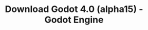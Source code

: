 ---
# Generated by /tools/generators/src/download_archive_generator !!! do not edit by hand !!!
title: 'Download Godot 4.0 (alpha15) - Godot Engine'
type: 'download/archive'
name: '4.0'
flavor: 'alpha15'
release_date: '2022-08-30T03:00:00-00:00'
release_notes: 'article/dev-snapshot-godot-4-0-alpha-15/'
primaryPlatforms:
  - 'android.apk'
  - 'linux.64'
  - 'macos.universal'
  - 'windows.64'
  - 'web'
  - 'templates'
links:
  android.apk:
    name: 'android.apk'
    title: 'Android'
    caption: 'APK Universal (ARM64 + ARMv7 + x86_64 + x86)'
    tags:
      - 'APK download'
      - 'ARM64/v7'
      - 'x86 (64 & 32 bit)'
    hosts:
      github_builds:
        regular: 'https://github.com/godotengine/godot-builds/releases/download/4.0-alpha15/Godot_v4.0-alpha15_android_editor.apk'
        mono: '#'
      github:
        regular: 'https://github.com/godotengine/godot/releases/download/4.0-alpha15/Godot_v4.0-alpha15_android_editor.apk'
        mono: '#'
  linux.64:
    name: 'linux.64'
    title: 'Linux'
    caption: 'Padrão (x86_64)'
    tags:
      - '64 bit'
    hosts:
      github_builds:
        regular: 'https://github.com/godotengine/godot-builds/releases/download/4.0-alpha15/Godot_v4.0-alpha15_linux.x86_64.zip'
        mono: 'https://github.com/godotengine/godot-builds/releases/download/4.0-alpha15/Godot_v4.0-alpha15_mono_linux_x86_64.zip'
      github:
        regular: 'https://github.com/godotengine/godot/releases/download/4.0-alpha15/Godot_v4.0-alpha15_linux.x86_64.zip'
        mono: 'https://github.com/godotengine/godot/releases/download/4.0-alpha15/Godot_v4.0-alpha15_mono_linux_x86_64.zip'
  macos.universal:
    name: 'macos.universal'
    title: 'macOS'
    caption: 'Universal (x86_64 + Silício da Apple)'
    tags:
      - 'Intel/Apple Silicon'
      - '64 bit'
    hosts:
      github_builds:
        regular: 'https://github.com/godotengine/godot-builds/releases/download/4.0-alpha15/Godot_v4.0-alpha15_macos.universal.zip'
        mono: 'https://github.com/godotengine/godot-builds/releases/download/4.0-alpha15/Godot_v4.0-alpha15_mono_macos.universal.zip'
      github:
        regular: 'https://github.com/godotengine/godot/releases/download/4.0-alpha15/Godot_v4.0-alpha15_macos.universal.zip'
        mono: 'https://github.com/godotengine/godot/releases/download/4.0-alpha15/Godot_v4.0-alpha15_mono_macos.universal.zip'
  windows.64:
    name: 'windows.64'
    title: 'Windows'
    caption: 'Padrão (x86_64)'
    tags:
      - '64 bit'
    hosts:
      github_builds:
        regular: 'https://github.com/godotengine/godot-builds/releases/download/4.0-alpha15/Godot_v4.0-alpha15_win64.exe.zip'
        mono: 'https://github.com/godotengine/godot-builds/releases/download/4.0-alpha15/Godot_v4.0-alpha15_mono_win64.zip'
      github:
        regular: 'https://github.com/godotengine/godot/releases/download/4.0-alpha15/Godot_v4.0-alpha15_win64.exe.zip'
        mono: 'https://github.com/godotengine/godot/releases/download/4.0-alpha15/Godot_v4.0-alpha15_mono_win64.zip'
  web:
    name: 'web'
    title: 'Editor Web'
    caption: ''
    tags:
      - 'Self-hosted'
      - 'Cross-platform'
    hosts:
      github_builds:
        regular: 'https://github.com/godotengine/godot-builds/releases/download/4.0-alpha15/Godot_v4.0-alpha15_web_editor.zip'
        mono: '#'
      github:
        regular: 'https://github.com/godotengine/godot/releases/download/4.0-alpha15/Godot_v4.0-alpha15_web_editor.zip'
        mono: '#'
  linux.arm64:
    name: 'linux.arm64'
    title: 'Linux'
    caption: 'Padrão (ARM64)'
    tags:
      - 'ARM64'
      - '64 bit'
    hosts:
      github_builds:
        regular: 'https://github.com/godotengine/godot-builds/releases/download/4.0-alpha15/Godot_v4.0-alpha15_linux.arm64.zip'
        mono: 'https://github.com/godotengine/godot-builds/releases/download/4.0-alpha15/Godot_v4.0-alpha15_mono_linux_arm64.zip'
      github:
        regular: 'https://github.com/godotengine/godot/releases/download/4.0-alpha15/Godot_v4.0-alpha15_linux.arm64.zip'
        mono: 'https://github.com/godotengine/godot/releases/download/4.0-alpha15/Godot_v4.0-alpha15_mono_linux_arm64.zip'
  linux.32:
    name: 'linux.32'
    title: 'Linux'
    caption: 'Padrão (x86)'
    tags:
      - '32 bit'
    hosts:
      github_builds:
        regular: 'https://github.com/godotengine/godot-builds/releases/download/4.0-alpha15/Godot_v4.0-alpha15_linux.x86_32.zip'
        mono: 'https://github.com/godotengine/godot-builds/releases/download/4.0-alpha15/Godot_v4.0-alpha15_mono_linux_x86_32.zip'
      github:
        regular: 'https://github.com/godotengine/godot/releases/download/4.0-alpha15/Godot_v4.0-alpha15_linux.x86_32.zip'
        mono: 'https://github.com/godotengine/godot/releases/download/4.0-alpha15/Godot_v4.0-alpha15_mono_linux_x86_32.zip'
  linux.arm32:
    name: 'linux.arm32'
    title: 'Linux'
    caption: 'Padrão (ARM32)'
    tags:
      - 'ARM32'
      - '32 bit'
    hosts:
      github_builds:
        regular: 'https://github.com/godotengine/godot-builds/releases/download/4.0-alpha15/Godot_v4.0-alpha15_linux.arm32.zip'
        mono: 'https://github.com/godotengine/godot-builds/releases/download/4.0-alpha15/Godot_v4.0-alpha15_mono_linux_arm32.zip'
      github:
        regular: 'https://github.com/godotengine/godot/releases/download/4.0-alpha15/Godot_v4.0-alpha15_linux.arm32.zip'
        mono: 'https://github.com/godotengine/godot/releases/download/4.0-alpha15/Godot_v4.0-alpha15_mono_linux_arm32.zip'
  windows.32:
    name: 'windows.32'
    title: 'Windows'
    caption: 'Padrão (x86)'
    tags:
      - '32 bit'
    hosts:
      github_builds:
        regular: 'https://github.com/godotengine/godot-builds/releases/download/4.0-alpha15/Godot_v4.0-alpha15_win32.exe.zip'
        mono: 'https://github.com/godotengine/godot-builds/releases/download/4.0-alpha15/Godot_v4.0-alpha15_mono_win32.zip'
      github:
        regular: 'https://github.com/godotengine/godot/releases/download/4.0-alpha15/Godot_v4.0-alpha15_win32.exe.zip'
        mono: 'https://github.com/godotengine/godot/releases/download/4.0-alpha15/Godot_v4.0-alpha15_mono_win32.zip'
  aar_library:
    name: 'aar_library'
    title: 'Biblioteca de AAR'
    caption: ''
    tags:
      - 'Android plugins'
      - 'Java'
      - 'Kotlin'
    hosts:
      github_builds:
        regular: 'https://github.com/godotengine/godot-builds/releases/download/4.0-alpha15/godot-lib.4.0.alpha15.template_release.aar'
        mono: '#'
      github:
        regular: 'https://github.com/godotengine/godot/releases/download/4.0-alpha15/godot-lib.4.0.alpha15.template_release.aar'
        mono: '#'
  templates:
    name: 'templates'
    title: 'Modelos de exportação'
    caption: ''
    tags:
      - 'Utilizado para exportar os seus jogos para todas as plataformas suportadas'
    hosts:
      github_builds:
        regular: 'https://github.com/godotengine/godot-builds/releases/download/4.0-alpha15/Godot_v4.0-alpha15_export_templates.tpz'
        mono: 'https://github.com/godotengine/godot-builds/releases/download/4.0-alpha15/Godot_v4.0-alpha15_mono_export_templates.tpz'
      github:
        regular: 'https://github.com/godotengine/godot/releases/download/4.0-alpha15/Godot_v4.0-alpha15_export_templates.tpz'
        mono: 'https://github.com/godotengine/godot/releases/download/4.0-alpha15/Godot_v4.0-alpha15_mono_export_templates.tpz'
---